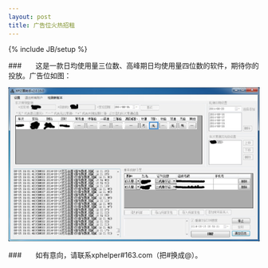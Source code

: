 ```yaml
---
layout: post
title: 广告位火热招租
---
```


{% include JB/setup %}

###　　这是一款日均使用量三位数、高峰期日均使用量四位数的软件，期待你的投放。广告位如图：

<img src="image/index_1.jpg" />

###　　如有意向，请联系xphelper#163.com（把#换成@）。